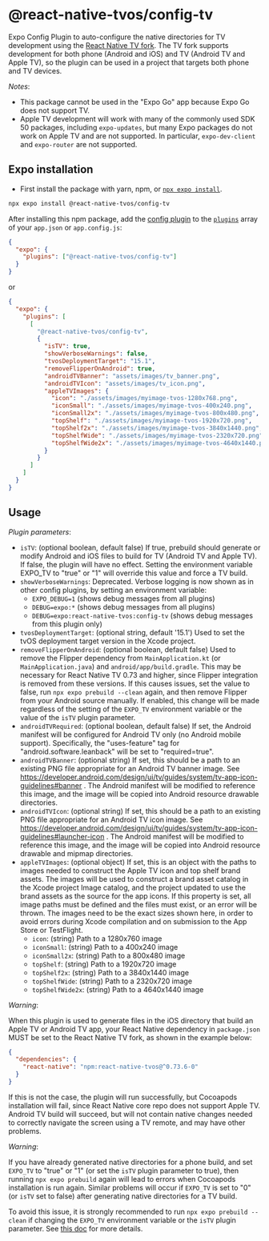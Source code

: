 # @react-native-tvos/config-tv

Expo Config Plugin to auto-configure the native directories for TV development using the [React Native TV fork](https://github.com/react-native-tvos/react-native-tvos). The TV fork supports development for both phone (Android and iOS) and TV (Android TV and Apple TV), so the plugin can be used in a project that targets both phone and TV devices.

_Notes_:

- This package cannot be used in the "Expo Go" app because Expo Go does not support TV.
- Apple TV development will work with many of the commonly used SDK 50 packages, including `expo-updates`, but many Expo packages do not work on Apple TV and are not supported. In particular, `expo-dev-client` and `expo-router` are not supported.

## Expo installation

- First install the package with yarn, npm, or [`npx expo install`](https://docs.expo.io/workflow/expo-cli/#expo-install).

```sh
npx expo install @react-native-tvos/config-tv
```

After installing this npm package, add the [config plugin](https://docs.expo.io/guides/config-plugins/) to the [`plugins`](https://docs.expo.io/versions/latest/config/app/#plugins) array of your `app.json` or `app.config.js`:

```json
{
  "expo": {
    "plugins": ["@react-native-tvos/config-tv"]
  }
}
```

or

```json
{
  "expo": {
    "plugins": [
      [
        "@react-native-tvos/config-tv",
        {
          "isTV": true,
          "showVerboseWarnings": false,
          "tvosDeploymentTarget": "15.1",
          "removeFlipperOnAndroid": true,
          "androidTVBanner": "assets/images/tv_banner.png",
          "androidTVIcon": "assets/images/tv_icon.png",
          "appleTVImages": {
            "icon": "./assets/images/myimage-tvos-1280x768.png",
            "iconSmall": "./assets/images/myimage-tvos-400x240.png",
            "iconSmall2x": "./assets/images/myimage-tvos-800x480.png",
            "topShelf": "./assets/images/myimage-tvos-1920x720.png",
            "topShelf2x": "./assets/images/myimage-tvos-3840x1440.png",
            "topShelfWide": "./assets/images/myimage-tvos-2320x720.png",
            "topShelfWide2x": "./assets/images/myimage-tvos-4640x1440.png"
          }
        }
      ]
    ]
  }
}
```

## Usage

_Plugin parameters_:

- `isTV`: (optional boolean, default false) If true, prebuild should generate or modify Android and iOS files to build for TV (Android TV and Apple TV). If false, the plugin will have no effect. Setting the environment variable EXPO_TV to "true" or "1" will override this value and force a TV build.
- `showVerboseWarnings`: Deprecated. Verbose logging is now shown as in other config plugins, by setting an environment variable:
  - `EXPO_DEBUG=1` (shows debug messages from all plugins)
  - `DEBUG=expo:*` (shows debug messages from all plugins)
  - `DEBUG=expo:react-native-tvos:config-tv` (shows debug messages from this plugin only)
- `tvosDeploymentTarget`: (optional string, default '15.1') Used to set the tvOS deployment target version in the Xcode project.
- `removeFlipperOnAndroid`: (optional boolean, default false) Used to remove the Flipper dependency from `MainApplication.kt` (or `MainApplication.java`) and `android/app/build.gradle`. This may be necessary for React Native TV 0.73 and higher, since Flipper integration is removed from these versions. If this causes issues, set the value to false, run `npx expo prebuild --clean` again, and then remove Flipper from your Android source manually. If enabled, this change will be made regardless of the setting of the `EXPO_TV` environment variable or the value of the `isTV` plugin parameter.
- `androidTVRequired`: (optional boolean, default false) If set, the Android manifest will be configured for Android TV only (no Android mobile support). Specifically, the "uses-feature" tag for "android.software.leanback" will be set to "required=true".
- `androidTVBanner`: (optional string) If set, this should be a path to an existing PNG file appropriate for an Android TV banner image. See https://developer.android.com/design/ui/tv/guides/system/tv-app-icon-guidelines#banner . The Android manifest will be modified to reference this image, and the image will be copied into Android resource drawable directories.
- `androidTVIcon`: (optional string) If set, this should be a path to an existing PNG file appropriate for an Android TV icon image. See https://developer.android.com/design/ui/tv/guides/system/tv-app-icon-guidelines#launcher-icon . The Android manifest will be modified to reference this image, and the image will be copied into Android resource drawable and mipmap directories.
- `appleTVImages`: (optional object) If set, this is an object with the paths to images needed to construct the Apple TV icon and top shelf brand assets. The images will be used to construct a brand asset catalog in the Xcode project Image catalog, and the project updated to use the brand assets as the source for the app icons. If this property is set, all image paths must be defined and the files must exist, or an error will be thrown. The images need to be the exact sizes shown here, in order to avoid errors during Xcode compilation and on submission to the App Store or TestFlight.
  - `icon`: (string) Path to a 1280x760 image
  - `iconSmall`: (string) Path to a 400x240 image
  - `iconSmall2x`: (string) Path to a 800x480 image
  - `topShelf`: (string) Path to a 1920x720 image
  - `topShelf2x`: (string) Path to a 3840x1440 image
  - `topShelfWide`: (string) Path to a 2320x720 image
  - `topShelfWide2x`: (string) Path to a 4640x1440 image

_Warning_:

When this plugin is used to generate files in the iOS directory that build an Apple TV or Android TV app, your React Native dependency in `package.json` MUST be set to the React Native TV fork, as shown in the example below:

```json
{
  "dependencies": {
    "react-native": "npm:react-native-tvos@^0.73.6-0"
  }
}
```

If this is not the case, the plugin will run successfully, but Cocoapods installation will fail, since React Native core repo does not support Apple TV. Android TV build will succeed, but will not contain native changes needed to correctly navigate the screen using a TV remote, and may have other problems.

_Warning_:

If you have already generated native directories for a phone build, and set `EXPO_TV` to "true" or "1" (or set the `isTV` plugin parameter to true), then running `npx expo prebuild` again will lead to errors when Cocoapods installation is run again. Similar problems will occur if `EXPO_TV` is set to "0" (or `isTV` set to false) after generating native directories for a TV build.

To avoid this issue, it is strongly recommended to run `npx expo prebuild --clean` if changing the `EXPO_TV` environment variable or the `isTV` plugin parameter. See [this doc](https://docs.expo.dev/workflow/prebuild/#clean) for more details.
